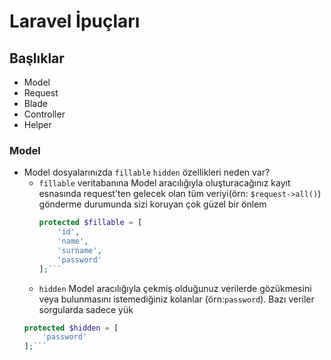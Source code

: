 # Laravel İpuçları

## Başlıklar

- Model
- Request
- Blade
- Controller
- Helper


### Model

* Model dosyalarınızda `fillable` `hidden` özellikleri neden var? 
    - `fillable` veritabanına Model aracılığıyla oluşturacağınız kayıt esnasında request'ten gelecek olan tüm veriyi(örn: `$request->all()`) gönderme durumunda sizi koruyan çok güzel bir önlem
        ```php    
        protected $fillable = [
            'id',
            'name',
            'surname',
            'password'
        ];```
        
    - `hidden` Model aracılığıyla çekmiş olduğunuz verilerde gözükmesini veya bulunmasını istemediğiniz kolanlar (örn:`password`). Bazı veriler sorgularda sadece yük
    ```php    
    protected $hidden = [
        'password'
    ];```